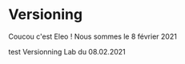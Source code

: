 # Versioning

Coucou c'est Eleo !
Nous sommes le 8 février 2021

test Versionning Lab du 08.02.2021
